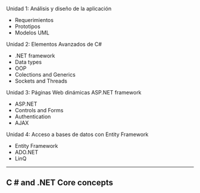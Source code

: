 
Unidad 1: Análisis y diseño de la aplicación
* Requerimientos
* Prototipos
* Modelos UML 

Unidad 2: Elementos Avanzados de C#
* .NET framework
* Data types
* OOP
* Colections and Generics
* Sockets and Threads

Unidad 3: Páginas Web dinámicas ASP.NET framework
* ASP.NET
* Controls and Forms
* Authentication
* AJAX

Unidad 4: Acceso a bases de datos con Entity Framework

* Entity Framework
* ADO.NET
* LinQ

<hr>

## C # and .NET Core concepts




